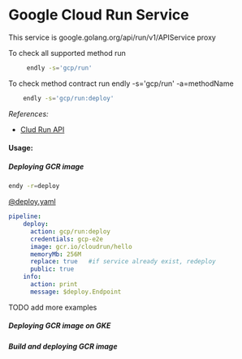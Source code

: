 # Google Cloud Run Service

This service is google.golang.org/api/run/v1/APIService proxy 

To check all supported method run
```bash
     endly -s='gcp/run'
```

To check method contract run endly -s='gcp/run' -a=methodName
```bash
    endly -s='gcp/run:deploy' 
```

_References:_
- [Clud Run API](https://cloud.google.com/run/docs/reference/rest/)


#### Usage:


##### Deploying GCR image 

```bash
endy -r=deploy
```

[@deploy.yaml](deploy.yaml)
```yaml
pipeline:
    deploy:
      action: gcp/run:deploy
      credentials: gcp-e2e
      image: gcr.io/cloudrun/hello
      memoryMb: 256M
      replace: true   #if service already exist, redeploy
      public: true
    info:
      action: print
      message: $deploy.Endpoint
```


TODO add more examples
##### Deploying GCR image on GKE



##### Build and deploying GCR image 



